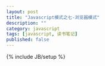 ```yaml
---
layout: post
title: "Javascript模式之七-浏览器模式"
description: ""
category: javascript
tags: [javascript, 读书笔记]
published: false 
---
```

{% include JB/setup %}
